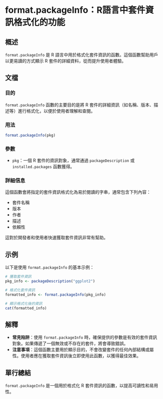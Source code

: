 <!--
Meta Description: # format.packageInfo：R語言中套件資訊格式化的功能 ## 概述 `format.packageInfo` 是 R 語言中用於格式化套件資訊的函數。這個函數幫助用戶以更易讀的方式顯示 R 套件的詳細資料，從而提升使用者體驗。 ## 文檔 ### 目的 `format.package...
Meta Keywords: format, packageinfo, pkg, packagedescription, pkg_info
-->

# format.packageInfo：R語言中套件資訊格式化的功能

## 概述
`format.packageInfo` 是 R 語言中用於格式化套件資訊的函數。這個函數幫助用戶以更易讀的方式顯示 R 套件的詳細資料，從而提升使用者體驗。

## 文檔
### 目的
`format.packageInfo` 函數的主要目的是將 R 套件的詳細資訊（如名稱、版本、描述等）進行格式化，以便於使用者理解和查閱。

### 用法
```R
format.packageInfo(pkg)
```

### 參數
- `pkg`：一個 R 套件的資訊對象，通常通過 `packageDescription` 或 `installed.packages` 函數獲得。

### 詳細信息
這個函數會將指定的套件資訊格式化為易於閱讀的字串，通常包含下列內容：
- 套件名稱
- 版本
- 作者
- 描述
- 依賴性

這對於開發者和使用者快速獲取套件資訊非常有幫助。

## 示例
以下是使用 `format.packageInfo` 的基本示例：

```R
# 獲取套件資訊
pkg_info <- packageDescription("ggplot2")

# 格式化套件資訊
formatted_info <- format.packageInfo(pkg_info)

# 顯示格式化後的資訊
cat(formatted_info)
```

## 解釋
- **常見陷阱**：使用 `format.packageInfo` 時，確保提供的參數是有效的套件資訊對象。如果傳遞了一個無效或不存在的套件，將會導致錯誤。
- **注意事項**：這個函數主要用於顯示目的，不會改變套件的任何內部結構或屬性。使用者應在獲取套件資訊後立即使用此函數，以獲得最佳效果。

## 單行總結
`format.packageInfo` 是一個用於格式化 R 套件資訊的函數，以提高可讀性和易用性。